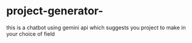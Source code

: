 # project-generator-
this is a chatbot using gemini api which suggests you project to make in your choice of field
